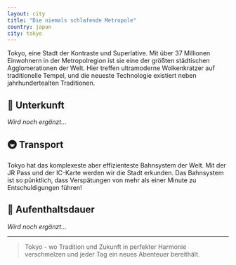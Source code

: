 ```yaml
---
layout: city
title: "Die niemals schlafende Metropole"
country: japan
city: tokyo
---
```


Tokyo, eine Stadt der Kontraste und Superlative. Mit über 37 Millionen Einwohnern in der Metropolregion ist sie eine der größten städtischen Agglomerationen der Welt. Hier treffen ultramoderne Wolkenkratzer auf traditionelle Tempel, und die neueste Technologie existiert neben jahrhundertealten Traditionen.

## 🏨 Unterkunft

_Wird noch ergänzt..._

## 🚇 Transport

Tokyo hat das komplexeste aber effizienteste Bahnsystem der Welt. Mit der JR Pass und der IC-Karte werden wir die Stadt erkunden. Das Bahnsystem ist so pünktlich, dass Verspätungen von mehr als einer Minute zu Entschuldigungen führen!

## 📅 Aufenthaltsdauer

_Wird noch ergänzt..._

---

> Tokyo - wo Tradition und Zukunft in perfekter Harmonie verschmelzen und jeder Tag ein neues Abenteuer bereithält.
